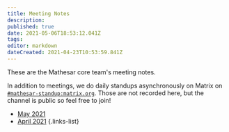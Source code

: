 ```yaml
---
title: Meeting Notes
description: 
published: true
date: 2021-05-06T18:53:12.041Z
tags: 
editor: markdown
dateCreated: 2021-04-23T10:53:59.841Z
---
```


These are the Mathesar core team's meeting notes.

In addition to meetings, we do daily standups asynchronously on Matrix on [`#mathesar-standup:matrix.org`](https://matrix.to/#/#mathesar-standup:matrix.org). Those are not recorded here, but the channel is public so feel free to join!

- [May 2021](/meeting-notes/may-2021)
- [April 2021](/meeting-notes/april-2021)
{.links-list}
